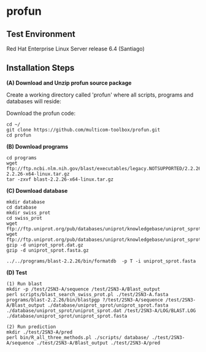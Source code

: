 # profun


Test Environment
--------------------------------------------------------------------------------------
Red Hat Enterprise Linux Server release 6.4 (Santiago)

Installation Steps
--------------------------------------------------------------------------------------


**(A) Download and Unzip profun source package**  

Create a working directory called 'profun' where all scripts, programs and databases will reside:

Download the profun code:
```
cd ~/
git clone https://github.com/multicom-toolbox/profun.git
cd profun
```

**(B) Download programs**
```
cd programs
wget ftp://ftp.ncbi.nlm.nih.gov/blast/executables/legacy.NOTSUPPORTED/2.2.26/blast-2.2.26-x64-linux.tar.gz
tar -zxvf blast-2.2.26-x64-linux.tar.gz

```

**(C) Download database**

```
mkdir database
cd database
mkdir swiss_prot
cd swiss_prot
wget ftp://ftp.uniprot.org/pub/databases/uniprot/knowledgebase/uniprot_sprot.fasta.gz
wget ftp://ftp.uniprot.org/pub/databases/uniprot/knowledgebase/uniprot_sprot.dat.gz
gzip -d uniprot_sprot.dat.gz
gzip -d uniprot_sprot.fasta.gz

../../programs/blast-2.2.26/bin/formatdb  -p T -i uniprot_sprot.fasta

```

**(D) Test**
```
(1) Run blast
mkdir -p /test/2SN3-A/sequence /test/2SN3-A/Blast_output
perl scripts/blast_search_swiss_prot.pl ./test/2SN3-A.fasta  programs/blast-2.2.26/bin/blastpgp ?/test/2SN3-A/sequence /test/2SN3-A/Blast_output ./database/uniprot_sprot/uniprot_sprot.fasta ./database/uniprot_sprot/uniprot_sprot.dat /test/2SN3-A/LOG/BLAST.LOG ./database/uniprot_sprot/uniprot_sprot.fasta   

(2) Run prediction
mkdir ./test/2SN3-A/pred
perl bin/R_all_three_methods.pl ./scripts/ database/ ./test/2SN3-A/sequence ./test/2SN3-A/Blast_output ./test/2SN3-A/pred 

```
